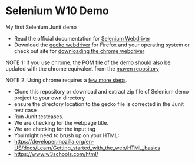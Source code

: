 # Selenium W10 Demo
My first Selenium Junit demo

* Read the official documentation for [Selenium Webdriver](https://www.selenium.dev/documentation/webdriver/)
* Download the [gecko webdriver](https://github.com/mozilla/geckodriver/releases) for Firefox and your operating system or check out site for [downloading the chrome webdriver](https://sites.google.com/a/chromium.org/chromedriver/downloads)

NOTE 1: If you use chrome, the POM file of the demo should also be updated with the chrome equivalent from the [maven repository](https://mvnrepository.com/artifact/org.seleniumhq.selenium/selenium-chrome-driver)

NOTE 2: Using chrome requires a [few more steps](https://www.selenium.dev/documentation/getting_started/installing_browser_drivers/).

* Clone this repository or download and extract zip file of Selenium demo project to your own directory
* ensure the directory location to the gecko file is corrected in the Junit test case
* Run Junit testcases.
* We are checking for the webpage title.
* We are checking for the input tag
* You might need to brush up on your HTML:
* https://developer.mozilla.org/en-US/docs/Learn/Getting_started_with_the_web/HTML_basics
* https://www.w3schools.com/html/


